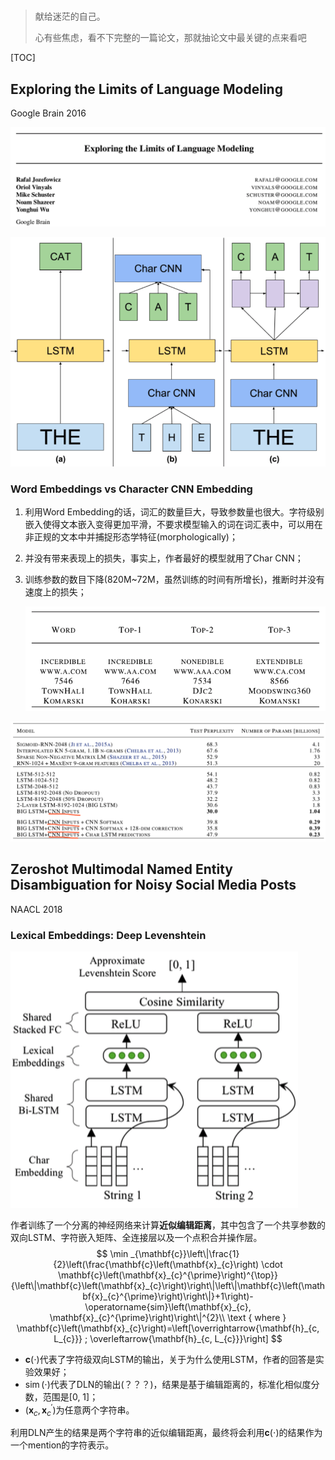 # #

>   献给迷茫的自己。
>
>   心有些焦虑，看不下完整的一篇论文，那就抽论文中最关键的点来看吧

[TOC]

## Exploring the Limits of Language Modeling

Google Brain 2016

![image-20190525171022640](assets/image-20190525171022640.png)

![image-20190525171154294](assets/image-20190525171154294.png)

### Word Embeddings vs Character CNN Embedding



1.  利用Word Embedding的话，词汇的数量巨大，导致参数量也很大。字符级别嵌入使得文本嵌入变得更加平滑，不要求模型输入的词在词汇表中，可以用在非正规的文本中并捕捉形态学特征(morphologically)；

2.  并没有带来表现上的损失，事实上，作者最好的模型就用了Char CNN；

3.  训练参数的数目下降(820M~72M，虽然训练的时间有所增长)，推断时并没有速度上的损失；

    ![使用Char CNN Embedding可以解决OOA问题](assets/image-20190525195110277.png)

![CNN作为输入时模型效果也很好](assets/image-20190525195341114.png)

## Zeroshot Multimodal Named Entity Disambiguation for Noisy Social Media Posts
NAACL 2018

### Lexical Embeddings: Deep Levenshtein

![image-20190526093001811](assets/image-20190526093001811.png)

作者训练了一个分离的神经网络来计算**近似编辑距离**，其中包含了一个共享参数的双向LSTM、字符嵌入矩阵、全连接层以及一个点积合并操作层。
$$
\min _{\mathbf{c}}\left\|\frac{1}{2}\left(\frac{\mathbf{c}\left(\mathbf{x}_{c}\right) \cdot \mathbf{c}\left(\mathbf{x}_{c}^{\prime}\right)^{\top}}{\left\|\mathbf{c}\left(\mathbf{x}_{c}\right)\right\|\left\|\mathbf{c}\left(\mathbf{x}_{c}^{\prime}\right)\right\|}+1\right)-\operatorname{sim}\left(\mathbf{x}_{c}, \mathbf{x}_{c}^{\prime}\right)\right\|^{2}\\
\text { where } \mathbf{c}\left(\mathbf{x}_{c}\right)=\left[\overrightarrow{\mathbf{h}_{c, L_{c}}} ; \overleftarrow{\mathbf{h}_{c, L_{c}}}\right]
$$

*   $\mathbf{c}(\cdot)$代表了字符级双向LSTM的输出，关于为什么使用LSTM，作者的回答是实验效果好；
*   $\operatorname{sim}(\cdot)$代表了DLN的输出(？？？)，结果是基于编辑距离的，标准化相似度分数，范围是[0, 1]；
*   $\left(\mathbf{x}_{c}, \mathbf{x}_{c}^{\prime}\right)$为任意两个字符串。

利用DLN产生的结果是两个字符串的近似编辑距离，最终将会利用$\mathbf{c}(\cdot)$的结果作为一个mention的字符表示。